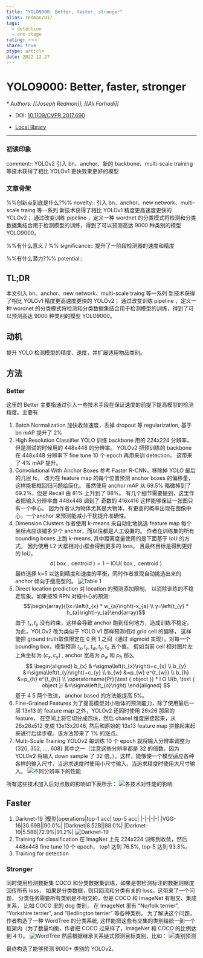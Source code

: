 ```yaml
---
title: "YOLO9000: Better, faster, stronger"
alias: redmon2017
tags:
  - detection
  - one-stage
rating: ⭐⭐⭐
share: true
ptype: article
date: 2022-12-27
---
```



# YOLO9000: Better, faster, stronger
<cite>* Authors: [[Joseph Redmon]], [[Ali Farhadi]]</cite>

* DOI: [10.1109/CVPR.2017.690](https://doi.org/10.1109/CVPR.2017.690)

* [Local library](zotero://select/items/1_IR99WTMG)

***

### 初读印象

comment:: YOLOv2 引入 bn、anchor、新的 backbone、multi-scale training 等技术获得了相比 YOLOv1 更快效果更好的模型

### 文章骨架
%%创新点到底是什么?%%
novelty:: 引入 bn、anchor、new network、multi-scale traing 等一系列  新技术获得了相比 YOLOv1 精度更高速度更快的 YOLOv2； 通过改变训练 pipeline ，定义一种 wordnet 的分类模式将检测和分类数据集结合用于检测模型的训练，得到了可以预测高达 9000 种类别的模型 YOLO9000。

%%有什么意义？%%
significance:: 提升了一阶段检测器的速度和精度

%%有什么潜力?%% 
potential:: 

## TL;DR
本文引入 bn、anchor、new network、multi-scale traing 等一系列  新技术获得了相比 YOLOv1 精度更高速度更快的 YOLOv2； 通过改变训练 pipeline ，定义一种 wordnet 的分类模式将检测和分类数据集结合用于检测模型的训练，得到了可以预测高达 9000 种类别的模型 YOLO9000。

## 动机
提升 YOLO 检测模型的精度、速度，并扩展适用物品类别。

## 方法
### Better
这里的 Better 主要指通过引入一些技术手段在保证速度的前提下提高模型的检测精度。主要有
1. Batch Normalization
   加快收敛速度，丢掉 dropout 等 regularization, 基于 bn mAP 提升了 2%
2. High Resolution Classifier
   YOLO 训练 backbone 用的 224x224 分辨率，但是测试的时候用的 448x448 的分辨率。 YOLOv2 把预训练的 backbone 在 448x448 分辨率下 fine tune 10 个 epoch 再用来训 detection。 这带来了 4% mAP 提升。
3. Convolutional With Anchor Boxes
    参考 Faster R-CNN，移除掉 YOLO 最后的几层 fc， 改为在 feature map 的每个位置预测 anchor boxes 的偏移量，这样能把框回归问题给简化。 虽然使用 anchor mAP 从 69.5% 略微掉到了 69.2%，但是 Recall 由 81% 上升到了 88%。
    有几个细节需要提到，这里作者把输入分辨率由 448x448 调到了 奇数的 416x416 这样能够保证一张图只有一个中心。 因为作者认为物体尤其是大物体，有更高的概率出现在图像中心，一个anchor 来预测能减小干扰提升准确性。
4. Dimension Clusters
   作者使用 k-means 来自动化地挑选 feature map 每个坐标点应该铺多少个 anchor，而以往都是人工设置的。
   作者在训练集的所有 bounding boxes 上跑 k-means, 其中距离度量使用的是下面基于 IoU 的方式， 因为使用 L2 大框相对小框会得到更多的 loss， 且最终目标是得到更好的 IoU。
   $$ d(\text { box }, \text { centroid })=1-\mathrm{IOU}(\text { box }, \text { centroid }) $$
   最终选择 k=5 以达到精度和速度的平衡，同时作者发现自动挑选出来的 anchor 倾向于瘦高型的。
   ![Table 1](https://markdown-imagebed.oss-cn-beijing.aliyuncs.com/imgs20210328144525.png)
5. Direct location prediction
   对 location 的预测添加限制， 以消除训练的不稳定现象。如果按照 RPN 对框中心的预测:
   $$\begin{array}{l}x=\left(t_{x} * w_{a}\right)-x_{a} \\ y=\left(t_{y} * h_{a}\right)-y_{a}\end{array}$$
   由于 $t_x, t_y$ 没有约束，这样会导致 anchor 跑到任何地方，造成训练不稳定。为此，YOLOv2 改为类似于 YOLO v1 那样预测相对 grid cell 的偏移， 这样能把 ground truth取值限定在 0 到 1 之间（通过 sigmoid 实现）。对每一个 bounding box，模型预测 $t_x, t_y, t_w, t_y, t_o$ 五个值。 假如当前 cell 相对图片左上角坐标为 $(c_x, c_y)$ , anchor 宽高为 $p_w$ 和 $p_h$ 那么
   $$ \begin{aligned} b_{x} &=\sigma\left(t_{x}\right)+c_{x} \\ b_{y} &=\sigma\left(t_{y}\right)+c_{y} \\ b_{w} &=p_{w} e^{t_{w}} \\ b_{h} &=p_{h} e^{t_{h}} \\ \operatorname{Pr}(\text { object }) * I O U(b, \text { object }) &=\sigma\left(t_{o}\right) \end{aligned} $$
   基于 4 5 两个改进， anchor based 的方法能提高 5%。
6. Fine-Grained Features
   为了提高模型对小物体的预测能力，除了使用最后一层 13x13 的 feature map 之外，YOLOv2 还同时使用 26x26 那层的 feature， 在空间上将它切分成四块，然后 chanel 维度拼接起来，从 26x26x512 变成 13x13x2048, 然后和原始的 13x13 feature map 拼接起来起来进行后续步骤。该方法带来了 1% 的涨点。
7. Multi-Scale Training
   YOLOv2 每训练 10 个 epoch 就将输入分辨率调整为 {320, 352, ..., 608} 其中之一（注意这些分辨率都是 32 的倍数，因为 YOLOv2 将输入 down sample 了 32 倍。）。这样，能够使一个模型适应各种各样的输入尺寸，当追求速度时使用小尺寸输入，当追求精度时使用大尺寸输入。
   ![不同分辨率下的性能](https://markdown-imagebed.oss-cn-beijing.aliyuncs.com/imgs20210328150703.png)

所有这些技术加入后对点数的影响如下表所示：
![各技术对性能的影响](https://markdown-imagebed.oss-cn-beijing.aliyuncs.com/imgs20210328150852.png)

## Faster
1. Darknet-19
   |模型|operations|top-1 acc| top-5 acc|
   |-|-|-|-|
   |VGG-16|30.69B||90.0%|
   |Darknet|8.52B||88.0%|
   |Darknet-19|5.58B|72.9%|91.2%|
   ![Darknet-19](https://markdown-imagebed.oss-cn-beijing.aliyuncs.com/imgs20210328151117.png)
2. Training for classiﬁcation
   在 ImagNet 上先 224x224 训练到收敛，然后 448x448 fine tune 10 个 epoch， top1 达到 76.5%, top-5 达到 93.3%。
3. Training for detection

### Stronger 
同时使用检测数据集 COCO 和分类数据集训练，如果是带检测标注的数据则梯度回传所有 loss， 如果是分类数据，则只回流和分类有关的 loss。这带来了一个问题， 分类任务需要所有类别是不相交的，但是 COCO 和 ImageNet 有相交、集成关系， 比如 COCO 里的 dog 类别， 在 ImageNet 里有 “Norfolk terrier”, “Yorkshire terrier”, and “Bedlington terrier” 等各种类别。
为了解决这个问题， 作者构造了一种 WordTree 的分类系统, 这样能把这些有交集的类别给统一到一个框架内（为了数量均衡，作者把 COCO 过采样了，ImageNet 和 COCO 的比例达到 4:1）。
![WordTree](https://markdown-imagebed.oss-cn-beijing.aliyuncs.com/imgs20210328152458.png)
然后根据继承关系链式预测目标类别，比如：
![类别预测](https://markdown-imagebed.oss-cn-beijing.aliyuncs.com/imgs20210328152859.png)

最终构造了能够预测 9000+ 类别的 YOLOv2。







